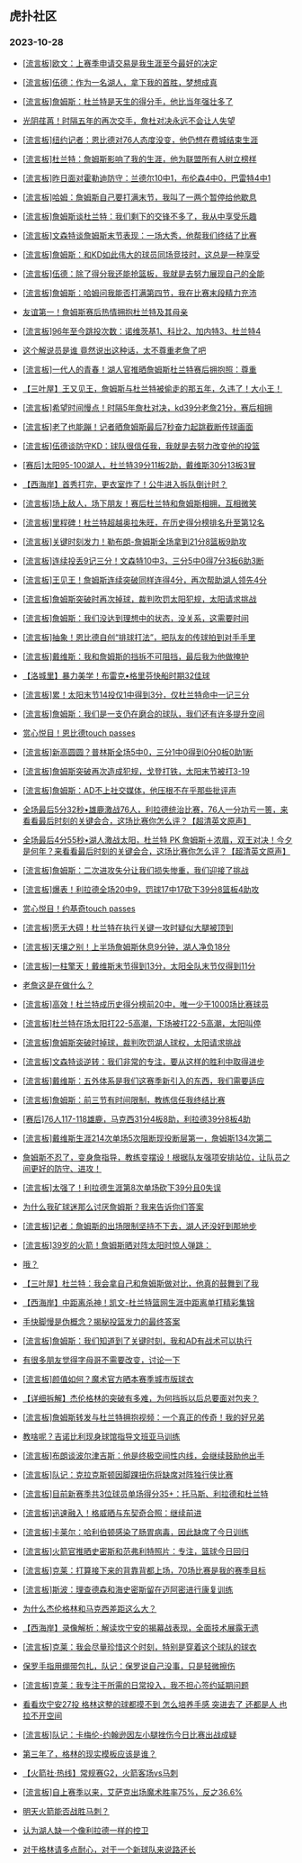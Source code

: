 ## 虎扑社区 
### 2023-10-28

+ [[流言板]欧文：上赛季申请交易是我生涯至今最好的决定](https://bbs.hupu.com/622665091.html)

+ [[流言板]伍德：作为一名湖人，拿下我的首胜，梦想成真](https://bbs.hupu.com/622665086.html)

+ [[流言板]詹姆斯：杜兰特是天生的得分手，他比当年强壮多了](https://bbs.hupu.com/622663572.html)

+ [光阴荏苒！时隔五年的再次交手，詹杜对决永远不会让人失望](https://bbs.hupu.com/622660839.html)

+ [[流言板]纽约记者：恩比德对76人态度没变，他仍想在费城结束生涯](https://bbs.hupu.com/622665339.html)

+ [[流言板]杜兰特：詹姆斯影响了我的生涯，他为联盟所有人树立榜样](https://bbs.hupu.com/622659330.html)

+ [[流言板]昨日面对霍勒迪防守：兰德尔10中1，布伦森4中0，巴雷特4中1](https://bbs.hupu.com/622660983.html)

+ [[流言板]哈姆：詹姆斯自己要打满末节，我叫了一两个暂停给他歇息](https://bbs.hupu.com/622659582.html)

+ [[流言板]詹姆斯谈杜兰特：我们剩下的交锋不多了，我从中享受乐趣](https://bbs.hupu.com/622659099.html)

+ [[流言板]文森特谈詹姆斯末节表现：一场大秀，他帮我们终结了比赛](https://bbs.hupu.com/622664192.html)

+ [[流言板]詹姆斯：和KD如此伟大的球员同场竞技时，这总是一种享受](https://bbs.hupu.com/622661115.html)

+ [[流言板]伍德：除了得分我还能抢篮板，我就是去努力展现自己的全能](https://bbs.hupu.com/622663129.html)

+ [[流言板]詹姆斯：哈姆问我能否打满第四节，我在比赛末段精力充沛](https://bbs.hupu.com/622659392.html)

+ [友谊第一！詹姆斯赛后热情拥抱杜兰特及其母亲](https://bbs.hupu.com/622658754.html)

+ [[流言板]96年至今跳投次数：诺维茨基1、科比2、加内特3、杜兰特4](https://bbs.hupu.com/622658762.html)

+ [这个解说员是谁 竟然说出这种话，太不尊重老詹了吧](https://bbs.hupu.com/622658264.html)

+ [[流言板]一代人的青春！湖人官推晒詹姆斯杜兰特赛后拥抱照：尊重](https://bbs.hupu.com/622658632.html)

+ [【三叶屋】王又见王，詹姆斯与杜兰特被偷走的那五年，久违了！大小王！](https://bbs.hupu.com/622661567.html)

+ [[流言板]希望时间慢点！时隔5年詹杜对决，kd39分老詹21分，赛后相拥](https://bbs.hupu.com/622658537.html)

+ [[流言板]老了也能蹦！记者晒詹姆斯最后7秒奋力起跳截断传球画面](https://bbs.hupu.com/622658706.html)

+ [[流言板]伍德谈防守KD：球队很信任我，我就是去努力改变他的投篮](https://bbs.hupu.com/622664200.html)

+ [[赛后]太阳95-100湖人，杜兰特39分11板2助，戴维斯30分13板3冒](https://bbs.hupu.com/622657754.html)

+ [【西海岸】首秀打完，更衣室炸了！公牛进入拆队倒计时？](https://bbs.hupu.com/622658536.html)

+ [[流言板]场上敌人，场下朋友！赛后杜兰特和詹姆斯相拥，互相微笑](https://bbs.hupu.com/622657698.html)

+ [[流言板]里程碑！杜兰特超越奥拉朱旺，在历史得分榜排名升至第12名](https://bbs.hupu.com/622657590.html)

+ [[流言板]关键时刻发力！勒布朗-詹姆斯全场拿到21分8篮板9助攻](https://bbs.hupu.com/622657825.html)

+ [[流言板]连续投丢9记三分！文森特10中3，三分5中0得7分3板6助3断](https://bbs.hupu.com/622658042.html)

+ [[流言板]王见王！詹姆斯连续突破同样连得4分，再次帮助湖人领先4分](https://bbs.hupu.com/622657516.html)

+ [[流言板]詹姆斯突破时再次掉球，裁判吹罚太阳犯规，太阳请求挑战](https://bbs.hupu.com/622657391.html)

+ [[流言板]詹姆斯：我们没达到理想中的状态，没关系，这需要时间](https://bbs.hupu.com/622662379.html)

+ [[流言板]抽象！恩比德自创“排球打法”，把队友的传球拍到对手手里](https://bbs.hupu.com/622654753.html)

+ [[流言板]戴维斯：我和詹姆斯的挡拆不可阻挡，最后我为他做掩护](https://bbs.hupu.com/622662695.html)

+ [【洛城里】暴力美学！布雷克•格里芬快船时期32佳球](https://bbs.hupu.com/622657003.html)

+ [[流言板]累！太阳末节14投仅1中得到3分，仅杜兰特命中一记三分](https://bbs.hupu.com/622657317.html)

+ [[流言板]詹姆斯：我们是一支仍在磨合的球队，我们还有许多提升空间](https://bbs.hupu.com/622660380.html)

+ [赏心悦目！恩比德touch passes](https://bbs.hupu.com/622658605.html)

+ [[流言板]新高圆圆？普林斯全场5中0，三分1中0得到0分0板0助1断](https://bbs.hupu.com/622657998.html)

+ [[流言板]詹姆斯突破再次造成犯规，戈登打铁，太阳末节被打3-19](https://bbs.hupu.com/622657289.html)

+ [[流言板]詹姆斯：AD不上社交媒体，他压根不在乎那些批评声](https://bbs.hupu.com/622660271.html)

+ [全场最后5分32秒•雄鹿激战76人，利拉德统治比赛，76人一分功亏一篑，来看看最后时刻的关键会合，这场比赛你怎么评？【超清英文原声】](https://bbs.hupu.com/622656614.html)

+ [全场最后4分55秒•湖人激战太阳，杜兰特 PK 詹姆斯＋浓眉，双王对决！今夕是何年？来看看最后时刻的关键会合，这场比赛你怎么评？【超清英文原声】](https://bbs.hupu.com/622659648.html)

+ [[流言板]詹姆斯：二次进攻失分让我们损失惨重，我们迎接了挑战](https://bbs.hupu.com/622661804.html)

+ [[流言板]爆表！利拉德全场20中9，罚球17中17砍下39分8篮板4助攻](https://bbs.hupu.com/622654232.html)

+ [赏心悦目！约基奇touch passes](https://bbs.hupu.com/622656399.html)

+ [[流言板]愿无大碍！杜兰特在执行关键一攻时疑似大腿被顶到](https://bbs.hupu.com/622657652.html)

+ [[流言板]天壤之别！上半场詹姆斯休息9分钟，湖人净负18分](https://bbs.hupu.com/622656038.html)

+ [[流言板]一柱擎天！戴维斯末节得到13分，太阳全队末节仅得到11分](https://bbs.hupu.com/622658221.html)

+ [老詹这是在做什么？](https://bbs.hupu.com/622653910.html)

+ [[流言板]高效！杜兰特成历史得分榜前20中，唯一少于1000场比赛球员](https://bbs.hupu.com/622658490.html)

+ [[流言板]杜兰特在场太阳打22-5高潮，下场被打22-5高潮，太阳叫停](https://bbs.hupu.com/622655519.html)

+ [[流言板]詹姆斯突破时掉球，裁判吹罚湖人球权，太阳请求挑战](https://bbs.hupu.com/622656670.html)

+ [[流言板]文森特谈逆转：我们非常的专注，要从这样的胜利中取得进步](https://bbs.hupu.com/622662275.html)

+ [[流言板]戴维斯：五外体系是我们这赛季新引入的东西，我们需要适应](https://bbs.hupu.com/622663097.html)

+ [[流言板]詹姆斯：前三节有时间限制，教练信任我终结比赛](https://bbs.hupu.com/622658990.html)

+ [[赛后]76人117-118雄鹿，马克西31分4板8助，利拉德39分8板4助](https://bbs.hupu.com/622654192.html)

+ [[流言板]戴维斯生涯214次单场5次阻断现役断层第一，詹姆斯134次第二](https://bbs.hupu.com/622658161.html)

+ [詹姆斯不忍了，变身詹指导，教练变摆设！根据队友强项安排站位，让队员之间更好的防守、进攻！](https://bbs.hupu.com/622665890.html)

+ [[流言板]太强了！利拉德生涯第8次单场砍下39分且0失误](https://bbs.hupu.com/622656368.html)

+ [为什么我矿球迷那么讨厌詹姆斯？我来告诉你们答案](https://bbs.hupu.com/622662907.html)

+ [[流言板]记者：詹姆斯的出场限制坚持不下去，湖人还没好到那地步](https://bbs.hupu.com/622658094.html)

+ [[流言板]39岁的火箭！詹姆斯晒对阵太阳时惊人弹跳：](https://bbs.hupu.com/622668317.html)

+ [哦？](https://bbs.hupu.com/622661278.html)

+ [【三叶屋】杜兰特：我会拿自己和詹姆斯做对比，他真的鼓舞到了我](https://bbs.hupu.com/622660520.html)

+ [【西海岸】中距离杀神！凯文-杜兰特篮网生涯中距离单打精彩集锦](https://bbs.hupu.com/622661187.html)

+ [手快脚慢是伪概念？揭秘投篮发力的最终答案](https://bbs.hupu.com/622663147.html)

+ [[流言板]詹姆斯：我们知道到了关键时刻，我和AD有战术可以执行](https://bbs.hupu.com/622663350.html)

+ [有很多朋友觉得字母哥不需要改变，讨论一下](https://bbs.hupu.com/622667364.html)

+ [[流言板]颜值如何？魔术官方晒本赛季城市版球衣](https://bbs.hupu.com/622668251.html)

+ [【详细拆解】杰伦格林的突破有多难，为何挡拆以后总要面对包夹？](https://bbs.hupu.com/622668020.html)

+ [[流言板]詹姆斯转发与杜兰特拥抱视频：一个真正的传奇！我的好兄弟](https://bbs.hupu.com/622668437.html)

+ [教啥呢？吉诺比利现身球馆指导文班亚马训练](https://bbs.hupu.com/622668365.html)

+ [[流言板]布朗谈波尔津吉斯：他是终极空间性内线，会继续鼓励他出手](https://bbs.hupu.com/622668319.html)

+ [[流言板]队记：克拉克斯顿因脚踝扭伤将缺席对阵独行侠比赛](https://bbs.hupu.com/622668401.html)

+ [[流言板]目前新赛季共3位球员单场得分35+：托马斯、利拉德和杜兰特](https://bbs.hupu.com/622668509.html)

+ [[流言板]迅速融入！格威晒与东契奇合照：继续前进](https://bbs.hupu.com/622668595.html)

+ [[流言板]卡莱尔：哈利伯顿感染了肠胃病毒，因此缺席了今日训练](https://bbs.hupu.com/622668656.html)

+ [[流言板]火箭官推晒史密斯和范弗利特照片：专注，篮球今日回归](https://bbs.hupu.com/622668681.html)

+ [[流言板]克莱：打算接下来的背靠背都上场，70场比赛是我的赛季目标](https://bbs.hupu.com/622668896.html)

+ [[流言板]斯波：理查德森和海史密斯留在迈阿密进行康复训练](https://bbs.hupu.com/622668160.html)

+ [为什么杰伦格林和马克西差距这么大？](https://bbs.hupu.com/622659913.html)

+ [【西海岸】录像解析：解读坎宁安的揭幕战表现，全面技术展露无遗](https://bbs.hupu.com/622661346.html)

+ [[流言板]克莱：我会尽量珍惜这个时刻，特别是穿着这个球队的球衣](https://bbs.hupu.com/622668919.html)

+ [保罗手指用绷带包扎，队记：保罗说自己没事，只是轻微擦伤](https://bbs.hupu.com/622668855.html)

+ [[流言板]克莱：我专注于所需的日常投入，我不担心签约延期问题](https://bbs.hupu.com/622668871.html)

+ [看看坎宁安27投  格林这整的球都摸不到  怎么培养手感 突进去了 还都是人  也拉不开空间](https://bbs.hupu.com/622666262.html)

+ [[流言板]队记：卡梅伦-约翰逊因左小腿挫伤今日比赛出战成疑](https://bbs.hupu.com/622668613.html)

+ [第三年了，格林的现实模板应该是谁？](https://bbs.hupu.com/622667138.html)

+ [【火箭社·热线】常规赛G2，火箭客场vs马刺](https://bbs.hupu.com/622667307.html)

+ [[流言板]自上赛季以来，艾萨克出场魔术胜率75%，反之36.6%](https://bbs.hupu.com/622669068.html)

+ [明天火箭能否战胜马刺？](https://bbs.hupu.com/622667347.html)

+ [认为湖人缺一个像利拉德一样的控卫](https://bbs.hupu.com/622668839.html)

+ [对于格林请多点耐心，对于一个新球队来说路还长](https://bbs.hupu.com/622667276.html)

